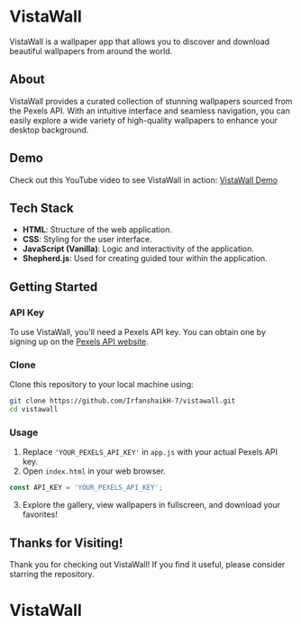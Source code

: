 # VistaWall

VistaWall is a wallpaper app that allows you to discover and download beautiful wallpapers from around the world.

## About

VistaWall provides a curated collection of stunning wallpapers sourced from the Pexels API. With an intuitive interface and seamless navigation, you can easily explore a wide variety of high-quality wallpapers to enhance your desktop background.

## Demo

Check out this YouTube video to see VistaWall in action: [VistaWall Demo](https://www.youtube.com/watch?v=YOUR_VIDEO_ID)

## Tech Stack

- **HTML**: Structure of the web application.
- **CSS**: Styling for the user interface.
- **JavaScript (Vanilla)**: Logic and interactivity of the application.
- **Shepherd.js**: Used for creating guided tour within the application.

## Getting Started

### API Key

To use VistaWall, you'll need a Pexels API key. You can obtain one by signing up on the [Pexels API website](https://www.pexels.com/api/).

### Clone

Clone this repository to your local machine using:

```bash
git clone https://github.com/IrfanshaikH-7/vistawall.git
cd vistawall
```

### Usage

1. Replace `'YOUR_PEXELS_API_KEY'` in `app.js` with your actual Pexels API key.
2. Open `index.html` in your web browser.

```javascript
const API_KEY = 'YOUR_PEXELS_API_KEY';
```

3. Explore the gallery, view wallpapers in fullscreen, and download your favorites!

## Thanks for Visiting!

Thank you for checking out VistaWall! If you find it useful, please consider starring the repository.
# VistaWall
